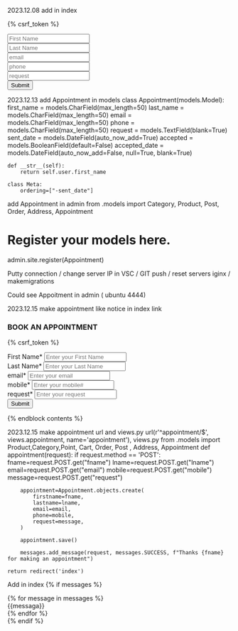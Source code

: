 2023.12.08 add in index
<form action="#" method="post">
    
  {% csrf_token %}

  <input type="text" name="first_name" placeholder="First Name"><br>
  <input type="text" name="last_name" placeholder="Last Name"><br>
  <input type="email" name="email" placeholder="email"><br>
  <input type="phone" name="phone" placeholder="phone"><br>
  <input type="text" name="request" placeholder="request"><br>
  <input type="Submit">

</form>

2023.12.13 add Appointment in models
class Appointment(models.Model):
    first_name = models.CharField(max_length=50)
    last_name = models.CharField(max_length=50)
    email = models.CharField(max_length=50)
    phone = models.CharField(max_length=50)
    request = models.TextField(blank=True)
    sent_date = models.DateField(auto_now_add=True)
    accepted = models.BooleanField(default=False)
    accepted_date = models.DateField(auto_now_add=False, null=True, blank=True)

    def __str__(self):
        return self.user.first_name

    class Meta:
        ordering=["-sent_date"]

add Appointment in admin
from .models import Category, Product, Post, Order, Address, Appointment
# Register your models here.
admin.site.register(Appointment)

Putty connection / change server IP in VSC / GIT push / reset servers iginx / makemigrations 

Could see Appoitment in admin ( ubuntu 4444)

2023.12.15 make appointment like notice in index link 

<div class="container my-3">
  <h3>BOOK AN APPOINTMENT</h3>
</div>

<div class="card">

<form class="form-card" method="POST" action="{% url 'appointment' %}">
    
  {% csrf_token %}

  <div class="row justify-content-between text-left">
    <div class="form-group col-sm-6 flex-column d-flex">
      <label class="form-control-label px-3">First Name<span class="text-danger">*</span></label>
      <input required type="text" id="fname" placeholder="Enter your First Name">
    </div> 
    <div class="form-group col-sm-6 flex-column d-flex">
      <label class="form-control-label px-3">Last Name<span class="text-danger">*</span></label>
      <input required type="text" id="lname" placeholder="Enter your Last Name">
    </div> 
  </div>

  <div class="row justify-content-between text-left">
    <div class="form-group col-sm-6 flex-column d-flex">
      <label class="form-control-label px-3">email<span class="text-danger">*</span></label>
      <input required type="email" id="email" placeholder="Enter your email">
    </div> 
    <div class="form-group col-sm-6 flex-column d-flex">
      <label class="form-control-label px-3">mobile<span class="text-danger">*</span></label>
      <input required type="text" id="mobile" placeholder="Enter your mobile#">
    </div> 
  </div>  

  <div class="row justify-content-between text-left">
    <div class="form-group col-sm-6 flex-column d-flex">
      <label class="form-control-label px-3">request<span class="text-danger">*</span></label>
      <input required type="text" id="request" placeholder="Enter your request">
    </div> 
    
  </div>  
<input type="Submit">
</form>
<div>
       
{% endblock contents %} 

2023.12.15 make appointment url and views.py 
url(r'^appointment/$', views.appointment, name='appointment'),
views.py 
from .models import Product,Category,Point, Cart, Order, Post , Address, Appointment
def appointment(request):
    if request.method == 'POST':
        fname=request.POST.get("fname")
        lname=request.POST.get("lname")
        email=request.POST.get("email")
        mobile=request.POST.get("mobile")
        message=request.POST.get("request")

        appointment=Appointment.objects.create(
            firstname=fname,
            lastname=lname,
            email=email,
            phone=mobile,
            request=message,
        )

        appointment.save()

        messages.add_message(request, messages.SUCCESS, f"Thanks {fname} for making an appointment")

    return redirect('index') 

Add in index
{% if messages %}
<div class="card notification-card nitification-invitation">
  <div class="card-body">
  {% for message in messages %}
    <div class="card-title">{{messaga}}</div>
    {% endfor %}
  </div>
</div>
{% endif %}           